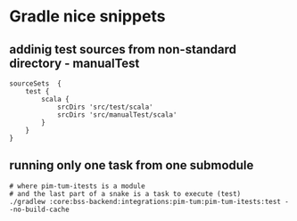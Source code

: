 # Gradle nice snippets 

## addinig test sources from non-standard directory - manualTest 

    sourceSets  {
        test {
            scala {
                srcDirs 'src/test/scala'
                srcDirs 'src/manualTest/scala'
            }
        }
    }
 
## running only one task from one submodule

    # where pim-tum-itests is a module
    # and the last part of a snake is a task to execute (test)
    ./gradlew :core:bss-backend:integrations:pim-tum:pim-tum-itests:test --no-build-cache


